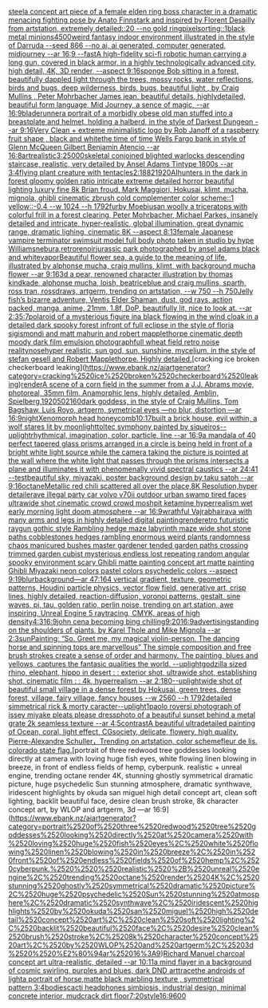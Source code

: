 [steel](https://www.ebank.nz/aiartgenerator?category=steel)[a concept art piece of a female elden ring boss character in a dramatic menacing fighting pose by Anato Finnstark and inspired by Florent Desailly from artstation, extremely detailed::20 --no gold ring](https://www.ebank.nz/aiartgenerator?category=a%2520concept%2520art%2520piece%2520of%2520a%2520female%2520elden%2520ring%2520boss%2520character%2520in%2520a%2520dramatic%2520menacing%2520fighting%2520pose%2520by%2520Anato%2520Finnstark%2520and%2520inspired%2520by%2520Florent%2520Desailly%2520from%2520artstation%2C%2520extremely%2520detailed%3A%3A20%2520--no%2520gold%2520ring)[pixelsorting::1](https://www.ebank.nz/aiartgenerator?category=pixelsorting%3A%3A1)[black metal minions](https://www.ebank.nz/aiartgenerator?category=black%2520metal%2520minions)[4500](https://www.ebank.nz/aiartgenerator?category=4500)[weird fantasy indoor environment illustrated in the style of Darruda --seed 866 --no ai, ai generated, computer generated, midjourney --ar 16:9 --fast](https://www.ebank.nz/aiartgenerator?category=weird%2520fantasy%2520indoor%2520environment%2520illustrated%2520in%2520the%2520style%2520of%2520Darruda%2520--seed%2520866%2520--no%2520ai%2C%2520ai%2520generated%2C%2520computer%2520generated%2C%2520midjourney%2520--ar%252016%3A9%2520--fast)[A high-fidelity sci-fi robotic human carrying a long gun, covered in black armor, in a highly technologically advanced city, high detail, 4K, 3D render, --aspect 9:16](https://www.ebank.nz/aiartgenerator?category=A%2520high-fidelity%2520sci-fi%2520robotic%2520human%2520carrying%2520a%2520long%2520gun%2C%2520covered%2520in%2520black%2520armor%2C%2520in%2520a%2520highly%2520technologically%2520advanced%2520city%2C%2520high%2520detail%2C%25204K%2C%25203D%2520render%2C%2520--aspect%25209%3A16)[sponge Bob sitting in a forest,  beautifully dappled light through the trees, mossy rocks, water reflections, birds and bugs, deep wilderness, birds, bugs, beautiful light , by  Craig Mullins , Peter Mohrbacher James jean, beautiful details, highlydetailed, beautiful form language, Mid Journey, a sence of magic, --ar 16:9](https://www.ebank.nz/aiartgenerator?category=sponge%2520Bob%2520sitting%2520in%2520a%2520forest%2C%2520%2520beautifully%2520dappled%2520light%2520through%2520the%2520trees%2C%2520mossy%2520rocks%2C%2520water%2520reflections%2C%2520birds%2520and%2520bugs%2C%2520deep%2520wilderness%2C%2520birds%2C%2520bugs%2C%2520beautiful%2520light%2520%2C%2520by%2520%2520Craig%2520Mullins%2520%2C%2520Peter%2520Mohrbacher%2520James%2520jean%2C%2520beautiful%2520details%2C%2520highlydetailed%2C%2520beautiful%2520form%2520language%2C%2520Mid%2520Journey%2C%2520a%2520sence%2520of%2520magic%2C%2520--ar%252016%3A9)[bladerunner](https://www.ebank.nz/aiartgenerator?category=bladerunner)[a portrait of a morbidly obese old man stuffed into a breastplate and helmet, holding a halberd, in the style of Darkest Dungeon --ar 9:16](https://www.ebank.nz/aiartgenerator?category=a%2520portrait%2520of%2520a%2520morbidly%2520obese%2520old%2520man%2520stuffed%2520into%2520a%2520breastplate%2520and%2520helmet%2C%2520holding%2520a%2520halberd%2C%2520in%2520the%2520style%2520of%2520Darkest%2520Dungeon%2520--ar%25209%3A16)[Very Clean + extreme minimalistic  logo by Rob Janoff of a raspberry fruit shape , black and white](https://www.ebank.nz/aiartgenerator?category=Very%2520Clean%2520%2B%2520extreme%2520minimalistic%2520%2520logo%2520by%2520Rob%2520Janoff%2520of%2520a%2520raspberry%2520fruit%2520shape%2520%2C%2520black%2520and%2520white)[the time of time Wells Fargo bank in style of Glenn McQueen Gilbert Benjamin Atencio --ar 16:8](https://www.ebank.nz/aiartgenerator?category=the%2520time%2520of%2520time%2520Wells%2520Fargo%2520bank%2520in%2520style%2520of%2520Glenn%2520McQueen%2520Gilbert%2520Benjamin%2520Atencio%2520--ar%252016%3A8)[art](https://www.ebank.nz/aiartgenerator?category=art)[realistic](https://www.ebank.nz/aiartgenerator?category=realistic)[3:2](https://www.ebank.nz/aiartgenerator?category=3%3A2)[5000](https://www.ebank.nz/aiartgenerator?category=5000)[skeletal conjoined blighted warlocks descending staircase, realistic,  very detailed by Ansel Adams Tintype 1800s --ar 3:4](https://www.ebank.nz/aiartgenerator?category=skeletal%2520conjoined%2520blighted%2520warlocks%2520descending%2520staircase%2C%2520realistic%2C%2520%2520very%2520detailed%2520by%2520Ansel%2520Adams%2520Tintype%25201800s%2520--ar%25203%3A4)[flying plant creature with tentacles](https://www.ebank.nz/aiartgenerator?category=flying%2520plant%2520creature%2520with%2520tentacles)[2:1](https://www.ebank.nz/aiartgenerator?category=2%3A1)[88](https://www.ebank.nz/aiartgenerator?category=88)[2](https://www.ebank.nz/aiartgenerator?category=2)[1920](https://www.ebank.nz/aiartgenerator?category=1920)[AI](https://www.ebank.nz/aiartgenerator?category=AI)[hunters in the dark in forest gloomy golden ratio intricate extreme detailed horror beautiful lighting luxury fine 8k Brian froud, Mark Maggiori, Hokusai, klimt, mucha, mignola, ghibli cinematic zbrush cold complementer color scheme::1 yellow::-0.4 --w 1024 --h 1792](https://www.ebank.nz/aiartgenerator?category=hunters%2520in%2520the%2520dark%2520in%2520forest%2520gloomy%2520golden%2520ratio%2520intricate%2520extreme%2520detailed%2520horror%2520beautiful%2520lighting%2520luxury%2520fine%25208k%2520Brian%2520froud%2C%2520Mark%2520Maggiori%2C%2520Hokusai%2C%2520klimt%2C%2520mucha%2C%2520mignola%2C%2520ghibli%2520cinematic%2520zbrush%2520cold%2520complementer%2520color%2520scheme%3A%3A1%2520yellow%3A%3A-0.4%2520--w%25201024%2520--h%25201792)[furby Moebius](https://www.ebank.nz/aiartgenerator?category=furby%2520Moebius)[an woolly a triceratops with colorful frill in a forest clearing, Peter Mohrbacher, Michael Parkes, insanely detailed and intricate, hyper-realistic, global illumination, great dynamic range, dramatic lighing, cinematic 8K --aspect 8:13](https://www.ebank.nz/aiartgenerator?category=an%2520woolly%2520a%2520triceratops%2520with%2520colorful%2520frill%2520in%2520a%2520forest%2520clearing%2C%2520Peter%2520Mohrbacher%2C%2520Michael%2520Parkes%2C%2520insanely%2520detailed%2520and%2520intricate%2C%2520hyper-realistic%2C%2520global%2520illumination%2C%2520great%2520dynamic%2520range%2C%2520dramatic%2520lighing%2C%2520cinematic%25208K%2520--aspect%25208%3A13)[female Japanese vampire terminator swimsuit model full body photo taken in studio by hype Williams](https://www.ebank.nz/aiartgenerator?category=female%2520Japanese%2520vampire%2520terminator%2520swimsuit%2520model%2520full%2520body%2520photo%2520taken%2520in%2520studio%2520by%2520hype%2520Williams)[nebura,](https://www.ebank.nz/aiartgenerator?category=nebura%2C)[](https://www.ebank.nz/aiartgenerator?category=)[retro](https://www.ebank.nz/aiartgenerator?category=retro)[renoir](https://www.ebank.nz/aiartgenerator?category=renoir)[jurassic park photographed by ansel adams black and white](https://www.ebank.nz/aiartgenerator?category=jurassic%2520park%2520photographed%2520by%2520ansel%2520adams%2520black%2520and%2520white)[vapor](https://www.ebank.nz/aiartgenerator?category=vapor)[Beautiful flower sea, a guide to the meaning of life, illustrated by alphonse mucha, craig mullins, klimt, with background mucha flower --ar 9:16](https://www.ebank.nz/aiartgenerator?category=Beautiful%2520flower%2520sea%2C%2520a%2520guide%2520to%2520the%2520meaning%2520of%2520life%2C%2520illustrated%2520by%2520alphonse%2520mucha%2C%2520craig%2520mullins%2C%2520klimt%2C%2520with%2520background%2520mucha%2520flower%2520--ar%25209%3A16)[3d a pear, renowned character illustration by thomas kindkade, alphonse mucha, loish, beatriceblue and craig mullins, sparth, ross tran, rossdraws, artgerm, trending on artstation, --w 750 --h 750](https://www.ebank.nz/aiartgenerator?category=3d%2520a%2520pear%2C%2520renowned%2520character%2520illustration%2520by%2520thomas%2520kindkade%2C%2520alphonse%2520mucha%2C%2520loish%2C%2520beatriceblue%2520and%2520craig%2520mullins%2C%2520sparth%2C%2520ross%2520tran%2C%2520rossdraws%2C%2520artgerm%2C%2520trending%2520on%2520artstation%2C%2520--w%2520750%2520--h%2520750)[Jelly fish’s bizarre adventure, Ventis Elder Shaman, dust, god rays, action packed, manga, anime, 21mm, 1.8f, DoP, beautifully lit, nice to look at. --ar 2:3](https://www.ebank.nz/aiartgenerator?category=Jelly%2520fish%E2%80%99s%2520bizarre%2520adventure%2C%2520Ventis%2520Elder%2520Shaman%2C%2520dust%2C%2520god%2520rays%2C%2520action%2520packed%2C%2520manga%2C%2520anime%2C%252021mm%2C%25201.8f%2C%2520DoP%2C%2520beautifully%2520lit%2C%2520nice%2520to%2520look%2520at.%2520--ar%25202%3A3)[5:7](https://www.ebank.nz/aiartgenerator?category=5%3A7)[polaroid of a mysterious figure ina black flowing in the wind cloak in a detailed dark spooky forest infront of full eclipse in the style of floria sigismondi and matt mahurin and robert mapplethorpe cinematic depth moody dark film emulsion photograph](https://www.ebank.nz/aiartgenerator?category=polaroid%2520of%2520a%2520mysterious%2520figure%2520ina%2520black%2520flowing%2520in%2520the%2520wind%2520cloak%2520in%2520a%2520detailed%2520dark%2520spooky%2520forest%2520infront%2520of%2520full%2520eclipse%2520in%2520the%2520style%2520of%2520floria%2520sigismondi%2520and%2520matt%2520mahurin%2520and%2520robert%2520mapplethorpe%2520cinematic%2520depth%2520moody%2520dark%2520film%2520emulsion%2520photograph)[full wheat field retro  noise reality](https://www.ebank.nz/aiartgenerator?category=full%2520wheat%2520field%2520retro%2520%2520noise%2520reality)[nose](https://www.ebank.nz/aiartgenerator?category=nose)[hyper realistic,  sun god, sun, sunshine, mycelium,  in the style of stefan gesell and Robert Mapplethorpe. Highly detailed.](https://www.ebank.nz/aiartgenerator?category=hyper%2520realistic%2C%2520%2520sun%2520god%2C%2520sun%2C%2520sunshine%2C%2520mycelium%2C%2520%2520in%2520the%2520style%2520of%2520stefan%2520gesell%2520and%2520Robert%2520Mapplethorpe.%2520Highly%2520detailed.)[cracking ice broken checkerboard leaking](https://www.ebank.nz/aiartgenerator?category=cracking%2520ice%2520broken%2520checkerboard%2520leaking)[render](https://www.ebank.nz/aiartgenerator?category=render)[A scene of a corn field in the summer from a J.J. Abrams movie, photoreal, 35mm film,  Anamorphic lens, highly detailed,  Amblin, Spielberg,](https://www.ebank.nz/aiartgenerator?category=A%2520scene%2520of%2520a%2520corn%2520field%2520in%2520the%2520summer%2520from%2520a%2520J.J.%2520Abrams%2520movie%2C%2520photoreal%2C%252035mm%2520film%2C%2520%2520Anamorphic%2520lens%2C%2520highly%2520detailed%2C%2520%2520Amblin%2C%2520Spielberg%2C)[1920](https://www.ebank.nz/aiartgenerator?category=1920)[50](https://www.ebank.nz/aiartgenerator?category=50)[2160](https://www.ebank.nz/aiartgenerator?category=2160)[dark goddess, in the style of  Craig Mullins, Tom Bagshaw, Luis Royo, artgerm, symetrical eyes —no blur, distortion —ar 16:9](https://www.ebank.nz/aiartgenerator?category=dark%2520goddess%2C%2520in%2520the%2520style%2520of%2520%2520Craig%2520Mullins%2C%2520Tom%2520Bagshaw%2C%2520Luis%2520Royo%2C%2520artgerm%2C%2520symetrical%2520eyes%2520%E2%80%94no%2520blur%2C%2520distortion%2520%E2%80%94ar%252016%3A9)[night](https://www.ebank.nz/aiartgenerator?category=night)[Xenomorph head honeycomb](https://www.ebank.nz/aiartgenerator?category=Xenomorph%2520head%2520honeycomb)[10:17](https://www.ebank.nz/aiartgenerator?category=10%3A17)[built a brick house, evil within, a wolf stares lit by moonlight](https://www.ebank.nz/aiartgenerator?category=built%2520a%2520brick%2520house%2C%2520evil%2520within%2C%2520a%2520wolf%2520stares%2520lit%2520by%2520moonlight)[toltec symphony painted by siqueiros](https://www.ebank.nz/aiartgenerator?category=toltec%2520symphony%2520painted%2520by%2520siqueiros)[--uplight](https://www.ebank.nz/aiartgenerator?category=--uplight)[rhythmical, imagination, color, particle, line --ar 16:9](https://www.ebank.nz/aiartgenerator?category=rhythmical%2C%2520imagination%2C%2520color%2C%2520particle%2C%2520line%2520--ar%252016%3A9)[a mandala of 40 perfect tapered glass prisms arranged in a circle is being held in front of a bright white light source while the camera taking the picture is pointed at the wall where the white light that passes through the prisms intersects a plane and illuminates it with phenomenally vivid spectral caustics --ar 24:41 --test](https://www.ebank.nz/aiartgenerator?category=a%2520mandala%2520of%252040%2520perfect%2520tapered%2520glass%2520prisms%2520arranged%2520in%2520a%2520circle%2520is%2520being%2520held%2520in%2520front%2520of%2520a%2520bright%2520white%2520light%2520source%2520while%2520the%2520camera%2520taking%2520the%2520picture%2520is%2520pointed%2520at%2520the%2520wall%2520where%2520the%2520white%2520light%2520that%2520passes%2520through%2520the%2520prisms%2520intersects%2520a%2520plane%2520and%2520illuminates%2520it%2520with%2520phenomenally%2520vivid%2520spectral%2520caustics%2520--ar%252024%3A41%2520--test)[beautiful sky, miyazaki, poster background design by taku satoh --ar 9:16](https://www.ebank.nz/aiartgenerator?category=beautiful%2520sky%2C%2520miyazaki%2C%2520poster%2520background%2520design%2520by%2520taku%2520satoh%2520--ar%25209%3A16)[octane](https://www.ebank.nz/aiartgenerator?category=octane)[Metallic red chili scattered all over the place,8K Resolution,hyper detaile](https://www.ebank.nz/aiartgenerator?category=Metallic%2520red%2520chili%2520scattered%2520all%2520over%2520the%2520place%2C8K%2520Resolution%2Chyper%2520detaile)[rave illegal party car volvo v70ii outdoor urban swamp tired faces ultrawide shot cinematic crowd crowd moshpit ketamine hyperrealism wet early morning light doom atmosphere  --ar 16:9](https://www.ebank.nz/aiartgenerator?category=rave%2520illegal%2520party%2520car%2520volvo%2520v70ii%2520outdoor%2520urban%2520swamp%2520tired%2520faces%2520ultrawide%2520shot%2520cinematic%2520crowd%2520crowd%2520moshpit%2520ketamine%2520hyperrealism%2520wet%2520early%2520morning%2520light%2520doom%2520atmosphere%2520%2520--ar%252016%3A9)[wrathful Vajrabhairava with many arms and legs in highly detailed digital painting](https://www.ebank.nz/aiartgenerator?category=wrathful%2520Vajrabhairava%2520with%2520many%2520arms%2520and%2520legs%2520in%2520highly%2520detailed%2520digital%2520painting)[render](https://www.ebank.nz/aiartgenerator?category=render)[etro futuristic raygun gothic style Rambling hedge maze labyrinth maze wide shot stone paths cobblestones hedges rambling enormous weird plants randomness chaos manicured bushes master gardener tended garden paths crossing trimmed garden cubist mysterious endless lost repeating random angular spooky environment scary Ghibli matte painting concept art matte painting Ghibli Miyazaki neon colors pastel colors psychedelic colors --aspect 9:19](https://www.ebank.nz/aiartgenerator?category=etro%2520futuristic%2520raygun%2520gothic%2520style%2520Rambling%2520hedge%2520maze%2520labyrinth%2520maze%2520wide%2520shot%2520stone%2520paths%2520cobblestones%2520hedges%2520rambling%2520enormous%2520weird%2520plants%2520randomness%2520chaos%2520manicured%2520bushes%2520master%2520gardener%2520tended%2520garden%2520paths%2520crossing%2520trimmed%2520garden%2520cubist%2520mysterious%2520endless%2520lost%2520repeating%2520random%2520angular%2520spooky%2520environment%2520scary%2520Ghibli%2520matte%2520painting%2520concept%2520art%2520matte%2520painting%2520Ghibli%2520Miyazaki%2520neon%2520colors%2520pastel%2520colors%2520psychedelic%2520colors%2520--aspect%25209%3A19)[blur](https://www.ebank.nz/aiartgenerator?category=blur)[background](https://www.ebank.nz/aiartgenerator?category=background)[—ar 47:164 vertical gradient, texture, geometric patterns, Houdini particle physics, vector flow field, generative art, crisp lines, highly detailed, reaction-diffusion, voronoi patterns, gestalt, sine waves, pi, tau, golden ratio, perlin noise, trending on art station, awe inspiring, Unreal Engine 5 raytracing, CMYK, areas of high density](https://www.ebank.nz/aiartgenerator?category=%E2%80%94ar%252047%3A164%2520vertical%2520gradient%2C%2520texture%2C%2520geometric%2520patterns%2C%2520Houdini%2520particle%2520physics%2C%2520vector%2520flow%2520field%2C%2520generative%2520art%2C%2520crisp%2520lines%2C%2520highly%2520detailed%2C%2520reaction-diffusion%2C%2520voronoi%2520patterns%2C%2520gestalt%2C%2520sine%2520waves%2C%2520pi%2C%2520tau%2C%2520golden%2520ratio%2C%2520perlin%2520noise%2C%2520trending%2520on%2520art%2520station%2C%2520awe%2520inspiring%2C%2520Unreal%2520Engine%25205%2520raytracing%2C%2520CMYK%2C%2520areas%2520of%2520high%2520density)[4:3](https://www.ebank.nz/aiartgenerator?category=4%3A3)[16:9](https://www.ebank.nz/aiartgenerator?category=16%3A9)[john cena becoming bing chilling](https://www.ebank.nz/aiartgenerator?category=john%2520cena%2520becoming%2520bing%2520chilling)[9:20](https://www.ebank.nz/aiartgenerator?category=9%3A20)[16:9](https://www.ebank.nz/aiartgenerator?category=16%3A9)[advertising](https://www.ebank.nz/aiartgenerator?category=advertising)[standing on the shoulders of giants, by Karel Thole and Mike Mignola --ar 2:3](https://www.ebank.nz/aiartgenerator?category=standing%2520on%2520the%2520shoulders%2520of%2520giants%2C%2520by%2520Karel%2520Thole%2520and%2520Mike%2520Mignola%2520--ar%25202%3A3)[sun](https://www.ebank.nz/aiartgenerator?category=sun)[Painting: “So. Greet me, my magical violin-person. The dancing horse and spinning tops are marvellous” The simple composition and free brush strokes create a sense of order and harmony. The painting, blues and yellows, captures the fantasic qualities the world. --uplight](https://www.ebank.nz/aiartgenerator?category=Painting%3A%2520%E2%80%9CSo.%2520Greet%2520me%2C%2520my%2520magical%2520violin-person.%2520The%2520dancing%2520horse%2520and%2520spinning%2520tops%2520are%2520marvellous%E2%80%9D%2520The%2520simple%2520composition%2520and%2520free%2520brush%2520strokes%2520create%2520a%2520sense%2520of%2520order%2520and%2520harmony.%2520The%2520painting%2C%2520blues%2520and%2520yellows%2C%2520captures%2520the%2520fantasic%2520qualities%2520the%2520world.%2520--uplight)[godzilla sized rhino, elephant, hippo in desert  : : exterior shot, ultrawide shot, establishing shot, cinematic film : : 4k, hyperrealism --ar 2:1](https://www.ebank.nz/aiartgenerator?category=godzilla%2520sized%2520rhino%2C%2520elephant%2C%2520hippo%2520in%2520desert%2520%2520%3A%2520%3A%2520exterior%2520shot%2C%2520ultrawide%2520shot%2C%2520establishing%2520shot%2C%2520cinematic%2520film%2520%3A%2520%3A%25204k%2C%2520hyperrealism%2520--ar%25202%3A1)[80](https://www.ebank.nz/aiartgenerator?category=80)[--uplight](https://www.ebank.nz/aiartgenerator?category=--uplight)[wide shot of beautiful small village in a dense forest by Hokusai, green trees, dense forest, village, fairy village, fancy houses --w 2560  --h 1792](https://www.ebank.nz/aiartgenerator?category=wide%2520shot%2520of%2520beautiful%2520small%2520village%2520in%2520a%2520dense%2520forest%2520by%2520Hokusai%2C%2520green%2520trees%2C%2520dense%2520forest%2C%2520village%2C%2520fairy%2520village%2C%2520fancy%2520houses%2520--w%25202560%2520%2520--h%25201792)[detailed simmetrical rick & morty caracter](https://www.ebank.nz/aiartgenerator?category=detailed%2520simmetrical%2520rick%2520%26%2520morty%2520caracter)[--uplight](https://www.ebank.nz/aiartgenerator?category=--uplight)[1](https://www.ebank.nz/aiartgenerator?category=1)[paolo roversi photograph of issey miyake pleats please dress](https://www.ebank.nz/aiartgenerator?category=paolo%2520roversi%2520photograph%2520of%2520issey%2520miyake%2520pleats%2520please%2520dress)[photo of a beautiful sunset behind a metal grate 2k seamless texture --ar 4:5](https://www.ebank.nz/aiartgenerator?category=photo%2520of%2520a%2520beautiful%2520sunset%2520behind%2520a%2520metal%2520grate%25202k%2520seamless%2520texture%2520--ar%25204%3A5)[contrast](https://www.ebank.nz/aiartgenerator?category=contrast)[A beautiful ultradetailed painting of  Ocean,  coral, light effect, CGsociety, delicate, flowery, high quality, Pierre-Alexandre Schuller，Trending on artstation, color scheme](https://www.ebank.nz/aiartgenerator?category=A%2520beautiful%2520ultradetailed%2520painting%2520of%2520%2520Ocean%2C%2520%2520coral%2C%2520light%2520effect%2C%2520CGsociety%2C%2520delicate%2C%2520flowery%2C%2520high%C2%A0quality%2C%2520Pierre-Alexandre%2520Schuller%EF%BC%8CTrending%2520on%2520artstation%2C%2520color%2520scheme)[fleur de lis. colorado state flag.](https://www.ebank.nz/aiartgenerator?category=fleur%2520de%2520lis.%2520colorado%2520state%2520flag.)[portrait of three redwood tree goddesses looking directly at camera with loving huge fish eyes, white flowing linen blowing in breeze, in front of endless fields of hemp, cyberpunk.   realistic + unreal engine, trending octane render 4K, stunning ghostly symmetrical dramatic picture, huge psychedelic Sun stunning atmosphere, dramatic synthwave, iridescent highlights by okuda san miguel high detail concept art, clean soft lighting, backlit beautiful face, desire clean brush stroke, 8k character concept art, by WLOP and artgerm, 3d  —ar 16:9](https://www.ebank.nz/aiartgenerator?category=portrait%2520of%2520three%2520redwood%2520tree%2520goddesses%2520looking%2520directly%2520at%2520camera%2520with%2520loving%2520huge%2520fish%2520eyes%2C%2520white%2520flowing%2520linen%2520blowing%2520in%2520breeze%2C%2520in%2520front%2520of%2520endless%2520fields%2520of%2520hemp%2C%2520cyberpunk.%2520%2520%2520realistic%2520%2B%2520unreal%2520engine%2C%2520trending%2520octane%2520render%25204K%2C%2520stunning%2520ghostly%2520symmetrical%2520dramatic%2520picture%2C%2520huge%2520psychedelic%2520Sun%2520stunning%2520atmosphere%2C%2520dramatic%2520synthwave%2C%2520iridescent%2520highlights%2520by%2520okuda%2520san%2520miguel%2520high%2520detail%2520concept%2520art%2C%2520clean%2520soft%2520lighting%2C%2520backlit%2520beautiful%2520face%2C%2520desire%2520clean%2520brush%2520stroke%2C%25208k%2520character%2520concept%2520art%2C%2520by%2520WLOP%2520and%2520artgerm%2C%25203d%2520%2520%E2%80%94ar%252016%3A9)[Richard Manuel charcoal concept art ultra-realistic, detailed --ar 10:11](https://www.ebank.nz/aiartgenerator?category=Richard%2520Manuel%2520charcoal%2520concept%2520art%2520ultra-realistic%2C%2520detailed%2520--ar%252010%3A11)[a mind flayer in a background of cosmic swirling, purples and blues, dark DND art](https://www.ebank.nz/aiartgenerator?category=a%2520mind%2520flayer%2520in%2520a%2520background%2520of%2520cosmic%2520swirling%2C%2520purples%2520and%2520blues%2C%2520dark%2520DND%2520art)[trace](https://www.ebank.nz/aiartgenerator?category=trace)[the androids of light](https://www.ebank.nz/aiartgenerator?category=the%2520androids%2520of%2520light)[a portrait of horse,matte  black marbling texture , symmetrical pattern,](https://www.ebank.nz/aiartgenerator?category=a%2520portrait%2520of%2520horse%2Cmatte%2520%2520black%2520marbling%2520texture%2520%2C%2520symmetrical%2520pattern%2C)[3:4](https://www.ebank.nz/aiartgenerator?category=3%3A4)[bodies](https://www.ebank.nz/aiartgenerator?category=bodies)[cacti headphones simbiosis, industrial design, minimal concrete interior, mudcrack dirt floor](https://www.ebank.nz/aiartgenerator?category=cacti%2520headphones%2520simbiosis%2C%2520industrial%2520design%2C%2520minimal%2520concrete%2520interior%2C%2520mudcrack%2520dirt%2520floor)[7:20](https://www.ebank.nz/aiartgenerator?category=7%3A20)[style](https://www.ebank.nz/aiartgenerator?category=style)[16:9](https://www.ebank.nz/aiartgenerator?category=16%3A9)[600](https://www.ebank.nz/aiartgenerator?category=600)